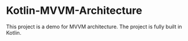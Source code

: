 # Kotlin-MVVM-Architecture

This project is a demo for MVVM architecture. The project is fully built in Kotlin.
